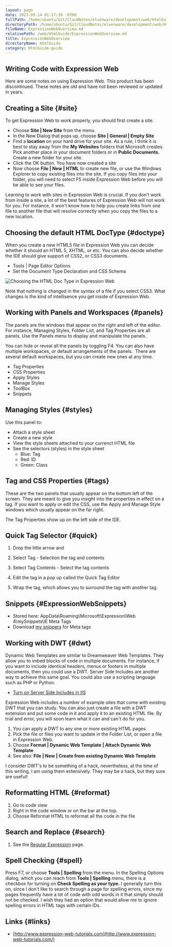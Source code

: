```yaml
---
layout: page
date: 2023-05-14 01:17:16 -0700
fullPath: /home/ubuntu/Git/CloudNotes/elvenware/development/web/HtmlGuide/ExpressionWebOverview.md
directoryPath: /home/ubuntu/Git/CloudNotes/elvenware/development/web/HtmlGuide
fileName: ExpressionWebOverview.md
relativePath: /web/HtmlGuide/ExpressionWebOverview.md
title: ExpressionWebOverview
directoryName: HtmlGuide
category: HtmlGuide-guide
---
```


Writing Code with Expression Web
--------------------------------

Here are some notes on using Expression Web. This product has been discontinued. These notes are old and have not been reviewed or updated in years.

Creating a Site {#site}
---------------

To get Expression Web to work properly, you should first create a site.

-   Choose **Site | New Site** from the menu.
-   In the New Dialog that pops up, choose **Site | General | Empty
    Site**
-   Find a **location** on your hard drive for your site. As a rule, I
    think it is best to stay away from the **My Websites** folders that
    Microsoft creates. Pick another place in your document folders or in
    **Public Documents.** Create a new folder for your site.
-   Click the OK button. You have now created a site
-   Now choose **File | New | HTML** to create new file, or use the
    Windows Explorer to copy existing files into the site. If you copy
    files into your folder, you will need to select F5 inside Expression
    Web before you will be able to see your files.

Learning to work with sites in Expression Web is crucial. If you don't
work from inside a site, a lot of the best features of Expression Web
will not work for you. For instance, it won't know how to help you
create links from one file to another file that will resolve correctly
when you copy the files to a new location.

Choosing the default HTML DocType {#doctype}
---------------------------------

When you create a new HTML5 file in Expression Web you can decide
whether it should an HTML 5, XHTML, or etc. You can also decide whether
the IDE should give support of CSS2, or CSS3 documents.

-   Tools | Page Editor Options
-   Set the Document Type Declaration and CSS Schema

![Choosing the HTML Doc Type in Expression Web](https://s3.amazonaws.com/s3bucket01.elvenware.com/dev-images/html/ExpressionWeb01.png)

Note that nothing is changed in the syntax of a file if you select CSS3.
What changes is the kind of intellisence you get inside of Expression
Web.

Working with Panels and Workspaces {#panels}
----------------------------------

The panels are the windows that appear on the right and left of the
editor. For instance, Managing Styles, Folder List, and Tag Properties
are all panels. Use the Panels menu to display and manipulate the
panels.

You can hide or reveal all the panels by toggling F4. You can also have
multiple workspaces, or default arrangements of the panels.  There are
several default workspaces, but you can create new ones at any time.

-   Tag Properties
-   CSS Properties
-   Apply Styles
-   Manage Styles
-   ToolBox
-   Snippets

Managing Styles {#styles}
---------------

Use this panel to:

-   Attach a style sheet
-   Create a new style
-   View the style sheets attached to your currenct HTML file
-   See the selectors (styles) in the style sheet
    -   Blue: Tag
    -   Red: ID
    -   Green: Class

Tag and CSS Properties {#tags}
----------------------

These are the two panels that usually appear on the bottom left of the
screen. They are meant to give you insight into the properties in effect
on a tag. If you want to apply or edit the CSS, use the Apply and Manage
Style windows which usually appear on the far right.

The Tag Properties show up on the left side of the IDE.

Quick Tag Selector {#quick}
------------------

1.  Drop the little arrow and

1.  Select Tag - Selection the tag and contents
2.  Select Tag Contents - Select the tag contents
3.  Edit the tag in a pop up called the Quick Tag Editor
4.  Wrap the tag, which allows you to surround the tag with another tag.

Snippets {#ExpressionWebSnippets}
--------

-   Stored here: AppData\\Roaming\\Microsoft\\Expression\\Web
    4\\mySnippets\\IE Meta Tags
-   Download [my snippers](../../../downloads/ExpressionWebSnippets.zip)
    for Meta tags

Working with DWT {#dwt}
----------------

Dynamic Web Templates are similar to Dreamweaver Web Templates. They
allow you to imbed blocks of code in multiple documents. For instance,
if you want to include identical headers, menus or footers in multiple
documents, then you could use a DWT. Server Side Includes are another
way to achieve this same goal. You could also use a scripting language
such as PHP or Python.

-   [Turn on Server Side Includes in
    IIS](/charlie/development/web/Server/ServerSideIncludes.html)

Expression Web includes a number of example sites that come with
existing DWT that you can study. You can also just create a file with a
DWT extension and put some code in it and apply it to an existing HTML
file. By trial and error, you will soon learn what it can and can't do
for you.

1.  You can apply a DWT to any one or more existing HTML pages
2.  Pick the file or files you want to update in the Folder List, or
    open a file in Expression Web.
3.  Choose **Format | Dynamic Web Template | Attach Dynamic Web
    Template**
4.  See also: **File | New | Create from existing Dynamic Web Template**

I consider DWT's to be something of a hack, nevertheless, at the time of
this writing, I am using them extensively. They may be a hack, but they
sure are useful!

Reformatting HTML {#reformat}
-----------------

1.  Go to code view
2.  Right in the code window or on the bar at the top.
3.  Choose Reformat HTML to reformat all the code in the file

Search and Replace {#search}
------------------

1.  See the [Regular Expression](../../regular_expressions/index.html)
    page.

Spell Checking {#spell}
--------------

Press F7, or choose **Tools | Spelling** from the menu. In the Spelling
Options dialog, which you can reach from **Tools | Spelling** menu,
there is a checkbox for turning on **Check Spelling as your type.** I
generally turn this on, since I don't like to search through a page for
spelling errors, since my pages frequently have a lot of code with odd
words in it that simply should not be checked. I wish they had an option
that would allow me to ignore spelling errors in HTML tags with certain
IDs.

Links {#links}
-----

-   [http://www.expression-web-tutorials.com](http://www.expression-web-tutorials.com/)
